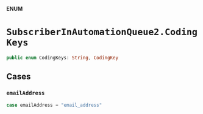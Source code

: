 **ENUM**

# `SubscriberInAutomationQueue2.CodingKeys`

```swift
public enum CodingKeys: String, CodingKey
```

## Cases
### `emailAddress`

```swift
case emailAddress = "email_address"
```
